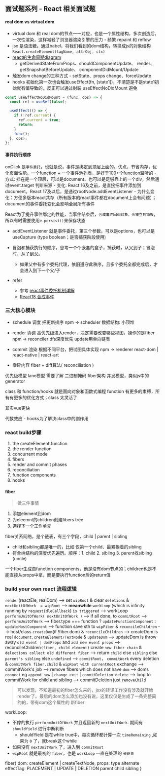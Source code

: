 ## 面试题系列 - React 相关面试题


#### real dom vs virtual dom
- virtual dom 和 real dom的节点一一对应，也是一个属性结构，多次创造后，一次性渲染，这样减轻了浏览器渲染引擎的压力 - 频繁 repaint 和 reflow
- jsx 是语法糖，通过babel，将我们看到的dom结构，转换成js的对象结构 `React.createElement(tagName, attrObj, ctx)`
- [react的生命周期diagram](https://projects.wojtekmaj.pl/react-lifecycle-methods-diagram/)
  - getDerivedStateFromProps、shouldComponentUpdate、 render、 getSnapshotBeforeUpdate、 componentDidMount/Update
- 触发dom change的三种方式 - setState、props change、forceUpdate
- hooks 初始化第一次也会触发useEffect(fn, [state1])，不清楚是不是state1初始就有值导致的，反正可以通过封装 useEffectNoDidMount 避免

```js
const useEffectNoDidMount = (func, ops) => {
  const ref = useRef(false);

  useEffect(() => {
    if (!ref.current) {
      ref.current = true;
      return;
    }
    func();
  }, ops);
};
```

#### 事件执行顺序
onClick 是`事件委托`，也就是说，事件是绑定到顶层上面的。优点，节省内存，优化页面性能。一个function + 一个事件池列表，是好于100+个function监听的
    - 方式: 挂在是一个顶层，可以是document、也可以是足够靠上的一个div，然后通过event.target 判断来源
    - 变化: React 16及之前，是直接把事件添加到document。React 17及以后，是通过rootNode.addEventListener
    - 为什么变化：方便多版本react共存（所有版本的react事件都在document上会有问题）；document的事件委托变化会影响全局所有事件

React为了提升事件绑定的性能，当事件结束后，`合成事件回调对象，会被立刻销毁`，所以有时需要使用`e.persist()`来保存状态

- addEventListener 就是事件委托，第三个参数，可以是options，也可以是useCapture (type boolean；是否捕获阶段使用)
- 冒泡和捕获执行的顺序，思考一个个嵌套的盒子，捕获时，从父到子；冒泡时，从子到父。
  - 如果父中有多个委托代理，依旧遵守此秩序，且多个委托全都完成后，才会进入到下一个父/子

- refer
  - 参考 [react事件委托机制详解](https://juejin.cn/post/6927981303313006599)
  - [React18 合成事件](https://juejin.cn/post/7183952097161773093?searchId=2023121312122986BC65F7D47F0C8FDB81)




### 三大核心模块
- schedule 调度 把更新排序  npm -> scheduler  数据结构: 小顶堆
- render 协调 高优先级进入render，决定需要改变哪些视图，操作的是fiber  npm -> reconciler  dfs深度优先 update用单向链表
- commit 渲染  根据不同平台，把试图具体实现 npm -> renderer   react-dom | react-native | react-art

- 零碎内容
fiber + diff算法( reconciliation )

优先级模型 lane模型  需要了解 二进制掩码
fiber架构 并发模型，类似js中的generator

class 和 function/hooks 就是面向对象和函数式编程
function 有更多的束缚，所有有更多的优化方式；class 太灵活了

其实vue更快

代数效应 - hooks为了解决class中的副作用


### react build步骤
1. the createElement function
2. the render function
3. concurrent mode
4. fibers
5. render and commit phases
6. reconciliation
7. function components
8. hooks

#### fiber
> 做三件事情
1. 添加element到dom
2. 为eleemnt的children创建fibers tree
3. 选择下一个工作单元

fiber关系网络，是个链表，有三个字段，child | parent | sibling
- child和sibling都是唯一的，比如 仅第一个child、最紧挨着的sibling
- 符合树结构的深度优先遍历。顺序：1. child 2. sibling 3. parent找sibling (uncle)


一个fiber生成自function components，他是没有dom节点的；children也是不能直接从props中拿，而是要执行function后的return值

### build your own react 流程逻辑

`render`(reactEle, realDom) --> set `wipRoot` & clear `deletions` & `nextUnitOfWork  = wipRoot`
--> **meanwhile** `workLoop`  (which is infinity running by `requestIdleCallback`) `is triggered` 
--> workLoop `performUnitOfWork( nextUnitOfWork )` --> if all done, to `commitRoot`
  --> `performUnitOfWork` --> fiber.type === function ? `updateFunctionComponent` : `updateHostComponent`
    --> function  save sth to `wipFiber` & `reconcileChildren`
    --> host/class  `createDom`(if !fiber.dom) & `reconcileChildren`
      --> createDom is real `document.createElement/TextNode` & `updateDom`
      --> updateDom is throw away `old event | domProps` and `add new event props`
    --> reconcileChildren`(fiber, child element)`  create `new fiber chain` & `delections collect old different fiber`
  --> return `child` else `sibling` else `parent's sibling` else `undefined`
  --> `commitRoot`， `commitWork` every deletion & `commitWork fiber.child` & `wipRoot with currentRoot` exchange
  --> commitWork's job
    --> remove fibers which does not have `dom`
    --> doms `connect` eg `append new` | `change exit` | `commitDeletion delete`
    --> loop to commitWork for child and sibling
    --> commitDeletion just `removeChild`
  
> 可以发现，不知道最初的fiber怎么来的，jsx的转译工作没有涉及就开始render了。最后的dom怎么添加也没有说，这里仅仅是生成了一条完整简约的，带有dom这个属性的 新fiber

workLoop:
- 不停的执行 `performUnitOfWork` 并且返回新的 `nextUnitWork`. 期间有`shouldYield` 进行中断判断
  - shouldYield 是在while true中，每次循环都计算一次 `timeRemaining` ,如果为 `0` 了，就break这个while
- 如果没有 `nextUnitWork` 了，进入到 `commitRoot`
- `wipRoot` 就是最初的 `fiber`，也是 `workLoop` 一直在处理的 `长链表`


fiber{
  dom: createElement | createTextNode,
  props: 
  type
  alternate
  effectTag: PLACEMENT | UPDATE | DELETION
  parent
  child
  sibling
}